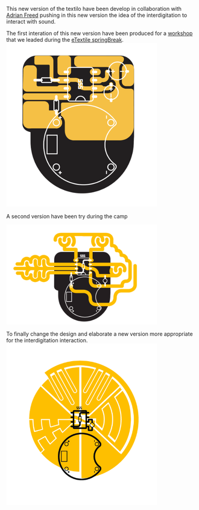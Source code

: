 This new version of the textilo have been develop in collaboration with [Adrian Freed](http://www.adrianfreed.com/) pushing in this new version the idea of the interdigitation to interact with sound. 

The first interation of this new version have been produced for a [workshop](http://etextilespringbreak.org/e-textile-sound-and-music/) that we leaded during the [eTextile springBreak](http://etextilespringbreak.org/home/).   
<img src=img_video/V2.1.png width=400>

A second version have been try during the camp

<img src=img_video/V2.2.png width=400>

To finally change the design and elaborate a new version more appropriate for the interdigitation interaction. 
<img src=img_video/V2.3.png width=400>
